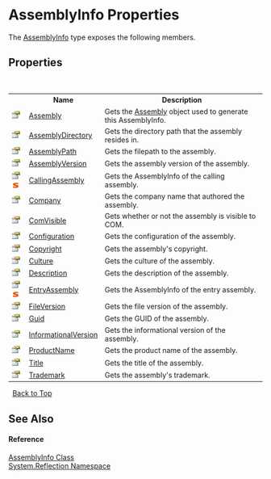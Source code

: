# AssemblyInfo Properties
 

The <a href="750e21a9-0b7e-19b9-3849-1f20456e82e0.md">AssemblyInfo</a> type exposes the following members.


## Properties
&nbsp;<table><tr><th></th><th>Name</th><th>Description</th></tr><tr><td>![Public property](media/pubproperty.gif "Public property")</td><td><a href="028a64b8-1e1d-c499-609b-faa8a9645263.md">Assembly</a></td><td>
Gets the <a href="http://msdn2.microsoft.com/en-us/library/xbe1wdx9" target="_blank">Assembly</a> object used to generate this AssemblyInfo.</td></tr><tr><td>![Public property](media/pubproperty.gif "Public property")</td><td><a href="f34391ac-8aff-6fb0-478f-86a7f7800d63.md">AssemblyDirectory</a></td><td>
Gets the directory path that the assembly resides in.</td></tr><tr><td>![Public property](media/pubproperty.gif "Public property")</td><td><a href="b0d784f9-3cbe-0aab-6bc4-548fb68a7e3b.md">AssemblyPath</a></td><td>
Gets the filepath to the assembly.</td></tr><tr><td>![Public property](media/pubproperty.gif "Public property")</td><td><a href="8cbc52ba-9992-c182-2d22-983027adb03a.md">AssemblyVersion</a></td><td>
Gets the assembly version of the assembly.</td></tr><tr><td>![Public property](media/pubproperty.gif "Public property")![Static member](media/static.gif "Static member")</td><td><a href="8cc49d4b-14e5-5566-563d-537b53065300.md">CallingAssembly</a></td><td>
Gets the AssemblyInfo of the calling assembly.</td></tr><tr><td>![Public property](media/pubproperty.gif "Public property")</td><td><a href="5c663734-43e5-ecf3-72e0-677c7948655e.md">Company</a></td><td>
Gets the company name that authored the assembly.</td></tr><tr><td>![Public property](media/pubproperty.gif "Public property")</td><td><a href="102c7232-373a-6665-841c-a1c08d040d68.md">ComVisible</a></td><td>
Gets whether or not the assembly is visible to COM.</td></tr><tr><td>![Public property](media/pubproperty.gif "Public property")</td><td><a href="204fa78e-8935-043d-d8d5-48dfdaab2a0a.md">Configuration</a></td><td>
Gets the configuration of the assembly.</td></tr><tr><td>![Public property](media/pubproperty.gif "Public property")</td><td><a href="79043665-b32e-b118-7a89-9f6cafe73828.md">Copyright</a></td><td>
Gets the assembly's copyright.</td></tr><tr><td>![Public property](media/pubproperty.gif "Public property")</td><td><a href="785db0ee-1e8b-eafb-19f9-2e0fe5d23d98.md">Culture</a></td><td>
Gets the culture of the assembly.</td></tr><tr><td>![Public property](media/pubproperty.gif "Public property")</td><td><a href="e21c741c-ffcd-3dea-0140-b491f786a61d.md">Description</a></td><td>
Gets the description of the assembly.</td></tr><tr><td>![Public property](media/pubproperty.gif "Public property")![Static member](media/static.gif "Static member")</td><td><a href="03c2943f-76bd-d05f-52b3-79c9769c9c9e.md">EntryAssembly</a></td><td>
Gets the AssemblyInfo of the entry assembly.</td></tr><tr><td>![Public property](media/pubproperty.gif "Public property")</td><td><a href="52963cec-74f5-cfd2-dae5-9ee35182bea4.md">FileVersion</a></td><td>
Gets the file version of the assembly.</td></tr><tr><td>![Public property](media/pubproperty.gif "Public property")</td><td><a href="86b24704-3d1a-5745-1bd7-ba13f4d4d025.md">Guid</a></td><td>
Gets the GUID of the assembly.</td></tr><tr><td>![Public property](media/pubproperty.gif "Public property")</td><td><a href="2ff59f70-a936-133f-df02-0e2dfa00dd22.md">InformationalVersion</a></td><td>
Gets the informational version of the assembly.</td></tr><tr><td>![Public property](media/pubproperty.gif "Public property")</td><td><a href="0fc703a4-8d9d-de2e-22d7-b28b61139d6a.md">ProductName</a></td><td>
Gets the product name of the assembly.</td></tr><tr><td>![Public property](media/pubproperty.gif "Public property")</td><td><a href="ed1b34a6-aee0-ee45-1e9d-b354ecdad086.md">Title</a></td><td>
Gets the title of the assembly.</td></tr><tr><td>![Public property](media/pubproperty.gif "Public property")</td><td><a href="81ace77a-bc25-80ef-5dd6-ac12e1d7c76d.md">Trademark</a></td><td>
Gets the assembly's trademark.</td></tr></table>&nbsp;
<a href="#assemblyinfo-properties">Back to Top</a>

## See Also


#### Reference
<a href="750e21a9-0b7e-19b9-3849-1f20456e82e0.md">AssemblyInfo Class</a><br /><a href="3ab486cc-fe31-1c1d-2711-62118c2afbf2.md">System.Reflection Namespace</a><br />